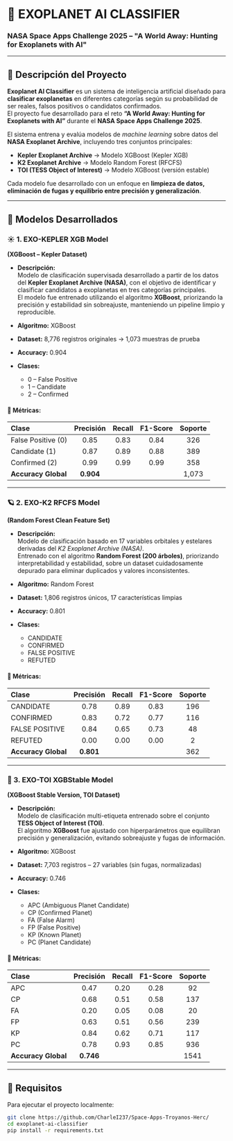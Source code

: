 # 🌌 EXOPLANET AI CLASSIFIER

### NASA Space Apps Challenge 2025 – "A World Away: Hunting for Exoplanets with AI"

---

## 🧬 Descripción del Proyecto

**Exoplanet AI Classifier** es un sistema de inteligencia artificial diseñado para **clasificar exoplanetas** en diferentes categorías según su probabilidad de ser reales, falsos positivos o candidatos confirmados.  
El proyecto fue desarrollado para el reto **“A World Away: Hunting for Exoplanets with AI”** durante el **NASA Space Apps Challenge 2025**.

El sistema entrena y evalúa modelos de *machine learning* sobre datos del **NASA Exoplanet Archive**, incluyendo tres conjuntos principales:

* **Kepler Exoplanet Archive** → Modelo XGBoost (Kepler XGB)
* **K2 Exoplanet Archive** → Modelo Random Forest (RFCFS)
* **TOI (TESS Object of Interest)** → Modelo XGBoost (versión estable)

Cada modelo fue desarrollado con un enfoque en **limpieza de datos, eliminación de fugas y equilibrio entre precisión y generalización**.

---

## 🚀 Modelos Desarrollados

### ☀️ 1. EXO-KEPLER XGB Model  
**(XGBoost – Kepler Dataset)**  

* **Descripción:**  
Modelo de clasificación supervisada desarrollado a partir de los datos del **Kepler Exoplanet Archive (NASA)**, con el objetivo de identificar y clasificar candidatos a exoplanetas en tres categorías principales.  
El modelo fue entrenado utilizando el algoritmo **XGBoost**, priorizando la precisión y estabilidad sin sobreajuste, manteniendo un pipeline limpio y reproducible.  

* **Algoritmo:** XGBoost  
* **Dataset:** 8,776 registros originales → 1,073 muestras de prueba  
* **Accuracy:** 0.904  
* **Clases:**  
  * 0 – False Positive  
  * 1 – Candidate  
  * 2 – Confirmed  

#### 🔹 Métricas:

| Clase               | Precisión | Recall | F1-Score | Soporte |
| :------------------ | :-------: | :----: | :------: | :-----: |
| False Positive (0)  |    0.85   |  0.83  |   0.84   |   326   |
| Candidate (1)       |    0.87   |  0.89  |   0.88   |   389   |
| Confirmed (2)       |    0.99   |  0.99  |   0.99   |   358   |
| **Accuracy Global** | **0.904** |        |          |  1,073  |

---

### 🪐 2. EXO-K2 RFCFS Model  
**(Random Forest Clean Feature Set)**  

* **Descripción:**  
Modelo de clasificación basado en 17 variables orbitales y estelares derivadas del *K2 Exoplanet Archive (NASA)*.  
Entrenado con el algoritmo **Random Forest (200 árboles)**, priorizando interpretabilidad y estabilidad, sobre un dataset cuidadosamente depurado para eliminar duplicados y valores inconsistentes.  

* **Algoritmo:** Random Forest  
* **Dataset:** 1,806 registros únicos, 17 características limpias  
* **Accuracy:** 0.801  
* **Clases:**  
  * CANDIDATE  
  * CONFIRMED  
  * FALSE POSITIVE  
  * REFUTED  

#### 🔹 Métricas:

| Clase               | Precisión | Recall | F1-Score | Soporte |
| :------------------ | :-------: | :----: | :------: | :-----: |
| CANDIDATE           |    0.78   |  0.89  |   0.83   |   196   |
| CONFIRMED           |    0.83   |  0.72  |   0.77   |   116   |
| FALSE POSITIVE      |    0.84   |  0.65  |   0.73   |    48   |
| REFUTED             |    0.00   |  0.00  |   0.00   |    2    |
| **Accuracy Global** | **0.801** |        |          |   362   |

---

### 🌠 3. EXO-TOI XGBStable Model  
**(XGBoost Stable Version, TOI Dataset)**  

* **Descripción:**  
Modelo de clasificación multi-etiqueta entrenado sobre el conjunto **TESS Object of Interest (TOI)**.  
El algoritmo **XGBoost** fue ajustado con hiperparámetros que equilibran precisión y generalización, evitando sobreajuste y fugas de información.  

* **Algoritmo:** XGBoost  
* **Dataset:** 7,703 registros – 27 variables (sin fugas, normalizadas)  
* **Accuracy:** 0.746  
* **Clases:**  
  * APC (Ambiguous Planet Candidate)  
  * CP (Confirmed Planet)  
  * FA (False Alarm)  
  * FP (False Positive)  
  * KP (Known Planet)  
  * PC (Planet Candidate)  

#### 🔹 Métricas:

| Clase               | Precisión | Recall | F1-Score | Soporte |
| :------------------ | :-------: | :----: | :------: | :-----: |
| APC                 |    0.47   |  0.20  |   0.28   |    92   |
| CP                  |    0.68   |  0.51  |   0.58   |   137   |
| FA                  |    0.20   |  0.05  |   0.08   |    20   |
| FP                  |    0.63   |  0.51  |   0.56   |   239   |
| KP                  |    0.84   |  0.62  |   0.71   |   117   |
| PC                  |    0.78   |  0.93  |   0.85   |   936   |
| **Accuracy Global** | **0.746** |        |          |   1541  |

---

## 🧽 Requisitos

Para ejecutar el proyecto localmente:

```bash
git clone https://github.com/CharleI237/Space-Apps-Troyanos-Herc/
cd exoplanet-ai-classifier
pip install -r requirements.txt

